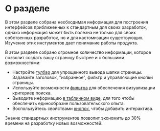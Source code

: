 # О разделе

В этом разделе собрана необходимая информация для построения интерфейсов приближенных к стандартным для своих разработок, однако информация может быть полезна не только для своих собственных разработок, но и для кастомизации существующих.
Изучение этих инстументов дает понимание работы продукта.

В этом разделе собрано огромное количество информации, которое позволит создать вашу страницу быстрее и с большими возможностями:
- Настройте [тулбар](./Тулбар/Основное) для упрощенного вывода шапки страницы. Задавайте заголовок, "избранное", фильтр и управляющие кнопки страницы.
- Используйте возможности [фильтра](./Фильтр/О_модуле) для обеспечения визуализации критериев поиска.
- Выводите информацию [в табличном виде](./Таблицы/Основное), для того чтобы обеспечить единообразие пользовательского опыта.
- Воспользуйтесь свойствами [кнопок](./Кнопки), чтобы добавить интерактива.

Знание стандартных инструментов позволит экономить до 30% времени на разработку новых возможностей.